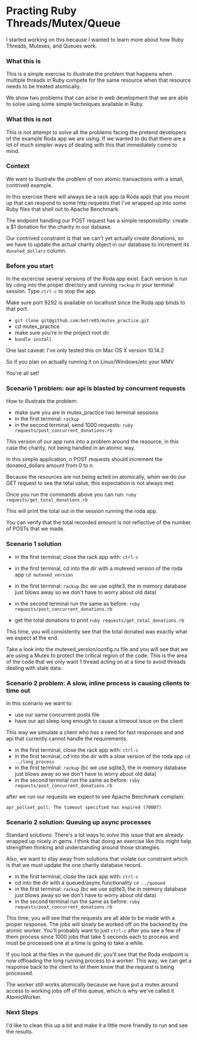 # Practing Ruby Threads/Mutex/Queue

I started working on this because I wanted to learn more about how Ruby Threads,
 Mutexes, and Queues work.


### What this is

This is a simple exercise to illustrate the problem that happens when multiple
threads in Ruby compete for the same resource when that resource needs to be
treated atomically.

We show two problems that can arise in web development that we are able to solve
using some simple techniques available in Ruby.

### What this is not

This is not attempt to solve all the problems facing the pretend developers of the
example Roda app we are using. If we wanted to do that there are a lot of much
simpler ways of dealing with this that immediately come to mind.

### Context

We want to illustrate the problem of non atomic transactions with a small,
contrived example.

In this exercise there will always be a rack app (a Roda app) that you mount up
that can respond to some http requests that I've wrapped up into some Ruby files
that shell out to Apache Benchmark.

The endpoint handling our POST request has a simple responsibilty: create a $1
donation for the charity in our dataase.

Our contrived constraint is that we can't yet actually create donations, so we
have to update the actual charity object in our database to increment its
`donated_dollars` column.

### Before you start

In the excercise several versions of the Roda app exist. Each version is run
by `cd`ing into the proper directory and running `rackup` in your terminal
session. Type `ctrl-c` to stop the app.

Make sure port 9292 is available on localhost since the Roda app binds to that
port.

- `git clone git@github.com:hetre85/mutex_practice.git`
- cd mutex_practice
- make sure you're in the project root dir
- `bundle install`

One last caveat: I've only tested this on Mac OS X version 10.14.2

So if you plan on actually running it on Linux/Windows/etc your MMV

You're all set!

### Scenario 1 problem: our api is blasted by concurrent requests

  How to illustrate the problem:

  - make sure you are in mutex_practice two terminal sessions
  - in the first terminal:
    `rackup`
  - in the second terminal, send 1000 requests:
    `ruby requests/post_concurrent_donations.rb`

  This version of our app runs into a problem around the resource, in this case
  the charity, not being handled in an atomic way.

  In this simple application, n POST requests should increment
  the donated_dollars amount from 0 to n.

  Because the resources are not being acted on atomically, when
  we do our GET request to see the total value, this expectation is not
  always met.

  Once you run the commands above you can run:
  `ruby requests/get_total_donations.rb`

  This will print the total out in the session running the roda app.

  You can verify that the total recorded amount is not reflective of the number
  of POSTs that we made.

### Scenario 1 solution

  - in the first terminal, close the rack app with:
    `ctrl-c`
  - in the first terminal, cd into the dir with a mutexed version of the roda app
    `cd mutexed_version`
  - in the first terminal: `rackup`
    (bc we use sqlite3, the in memory database just blows away so
    we don't have to worry about old data)
  - in the second terminal run the same as before:
    `ruby requests/post_concurrent_donations.rb`

  - get the total donations to print `ruby requests/get_total_donations.rb`

  This time, you will consistently see that the total donated was exactly what
  we expect at the end.

  Take a look into the mutexed_version/config.ru file and you will see that we
  are using a Mutex to protect the critical region of the code. This is the
  area of the code that we only want 1 thread acting on at a time to avoid
  threads dealing with stale data.

### Scenario 2 problem: A slow, inline process is causing clients to time out

  In this scenario we want to:

  - use our same concurrent posts file
  - have our api sleep long enough to cause a timeout issue on the client

  This way we simulate a client who has a need for fast responses and
  and api that currently cannot handle the requirements.

  - in the first terminal, close the rack app with:
    `ctrl-c`
  - in the first terminal, cd into the dir with a slow version of the roda app
    `cd ../long_process`
  - in the first terminal: `rackup`
    (bc we use sqlite3, the in memory database just blows away so
    we don't have to worry about old data)
  - in the second terminal run the same as before:
    `ruby requests/post_concurrent_donations.rb`

  after we run our requests we expect to see Apache Benchmark complain:

  `apr_pollset_poll: The timeout specified has expired (70007)`

### Scenario 2 solution: Queuing up async processes

  Standard solutions:
  There's a lot ways to solve this issue that are already wrapped up nicely in
  gems. I think that doing an exercise like this might help strengthen thinking
  and understanding around those strategies.

  Also, we want to stay away from solutions that violate our constraint which is
  that we must update the one charity database record.

  - in the first terminal, close the rack app with:
    `ctrl-c`
  - cd into the dir with a queued/async functionality
    `cd ../queued`
  - in the first terminal: `rackup`
    (bc we use sqlite3, the in memory database just blows away so
    we don't have to worry about old data)
  - in the second terminal run the same as before:
    `ruby requests/post_concurrent_donations.rb`

  This time, you will see that the requests are all able to be made with a
  proper response. The jobs will slowly be worked off on the backend by the
  atomic worker. You'll probably want to just `ctrl-c` after you see a few of
  them process since 1000 jobs that take 5 seconds each to process and must be
  processed one at a time is going to take a while.

  If you look at the files in the queued dir, you'll see that the Roda endpoint
  is now offloading the long running process to a worker. This way, we can get
  a response back to the client to let them know that the request is being
  processed.

  The worker still works atomically because we have put a mutex around access
  to working jobs off of this queue, which is why we've called it AtomicWorker.


### Next Steps

I'd like to clean this up a bit and make it a little more friendly to run and
see the results.
